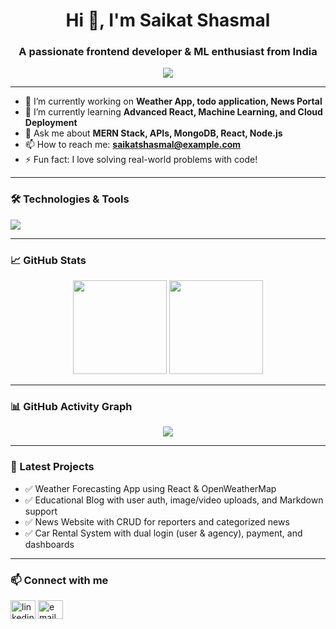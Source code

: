 <h1 align="center">Hi 👋, I'm Saikat Shasmal</h1>
<h3 align="center">A passionate frontend developer & ML enthusiast from India</h3>

<p align="center">
  <img src="https://readme-typing-svg.demolab.com/?lines=Code%20%F0%9F%92%BB%20Eat%20%F0%9F%8D%B3%20Sleep%20%F0%9F%9A%CF%20Repeat&center=true&width=440&height=45&color=00ADB5&vCenter=true&size=20" />
</p>

---

- 🔭 I’m currently working on **Weather App, todo application, News Portal**
- 🌱 I’m currently learning **Advanced React, Machine Learning, and Cloud Deployment**
- 💬 Ask me about **MERN Stack, APIs, MongoDB, React, Node.js**
- 📫 How to reach me: **saikatshasmal@example.com**
- ⚡ Fun fact: I love solving real-world problems with code!

---

### 🛠️ Technologies & Tools

<p align="left">
  <img src="https://skillicons.dev/icons?i=react,nodejs,mongodb,express,js,ts,html,css,tailwind,python,git,github,linux" />
</p>

---

### 📈 GitHub Stats

<p align="center">
  <img src="https://github-readme-stats.vercel.app/api?username=saikatshasmal&show_icons=true&theme=react&count_private=true" height="150"/>
  <img src="https://github-readme-stats.vercel.app/api/top-langs/?username=saikatshasmal&layout=compact&theme=react" height="150"/>
</p>

---

### 📊 GitHub Activity Graph

<p align="center">
  <img src="https://github-readme-activity-graph.vercel.app/graph?username=saikatshasmal&theme=react-dark" />
</p>

---

### 🧠 Latest Projects

- ✅ Weather Forecasting App using React & OpenWeatherMap
- ✅ Educational Blog with user auth, image/video uploads, and Markdown support
- ✅ News Website with CRUD for reporters and categorized news
- ✅ Car Rental System with dual login (user & agency), payment, and dashboards

---

### 📫 Connect with me

<p align="left">
  <a href="https://linkedin.com/in/saikatshasmal" target="blank"><img align="center" src="https://cdn.jsdelivr.net/npm/simple-icons@3.0.1/icons/linkedin.svg" alt="linkedin" height="30" width="40" /></a>
  <a href="mailto:saikatshasmal@example.com"><img align="center" src="https://cdn.jsdelivr.net/npm/simple-icons@3.0.1/icons/gmail.svg" alt="email" height="30" width="40" /></a>
</p>

